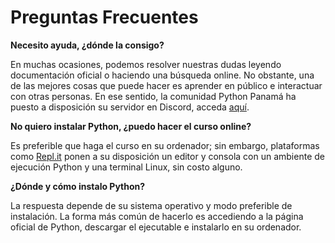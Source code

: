 # Preguntas Frecuentes

**Necesito ayuda, ¿dónde la consigo?**

En muchas ocasiones, podemos resolver nuestras dudas leyendo documentación oficial o haciendo una búsqueda online. No obstante, una de las mejores cosas que puede hacer es aprender en público e interactuar con otras personas. En ese sentido, la comunidad Python Panamá ha puesto a disposición su servidor en Discord, acceda [aquí](https://discord.gg/8xgjssWnPD).

**No quiero instalar Python, ¿puedo hacer el curso online?**

Es preferible que haga el curso en su ordenador; sin embargo, plataformas como [Repl.it](https://repl.it/) ponen a su disposición un editor y consola con un ambiente de ejecución Python y una terminal Linux, sin costo alguno.

**¿Dónde y cómo instalo Python?**

La respuesta depende de su sistema operativo y modo preferible de instalación. La forma más común de hacerlo es accediendo a la página oficial de Python, descargar el ejecutable e instalarlo en su ordenador.
